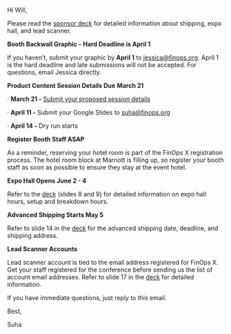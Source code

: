 Hi Will,

Please read the [sponsor deck](https://go.finops.org/hubfs/FinOps%20X/FinOps%20X%2025/2025%20FinOps%20X%20Sponsorship%20Overview.pdf) for detailed information about shipping, expo hall, and lead scanner. 

**Booth Backwall Graphic -** **Hard Deadline is April 1**

If you haven’t, submit your graphic by **April 1** to [jessica@finops.org](mailto:jessica@finops.org). April 1 is the hard deadline and late submissions will not be accepted. For questions, email Jessica directly.

**Product Content Session Details Due** **March 21**

· **March 21 -** [Submit your proposed session details](https://docs.google.com/forms/d/e/1FAIpQLSfuqnhC_agGCBWNsZQ_OYkv8F2Trr1mcrVbjjq1cEacDbQl5A/viewform)

· **April 11 -** Submit your Google Slides to [suha@finops.org](mailto:suha@finops.org)

· **April 14 -** Dry run starts

**Register Booth Staff ASAP**

As a reminder, reserving your hotel room is part of the FinOps X registration process. The hotel room block at Marriott is filling up, so register your booth staff as soon as possible to ensure they stay at the event hotel. 

**Expo Hall Opens June 2 - 4**

Refer to the [deck](https://go.finops.org/hubfs/FinOps%20X/FinOps%20X%2025/2025%20FinOps%20X%20Sponsorship%20Overview.pdf) (slides 8 and 9) for detailed information on expo hall hours, setup and breakdown hours.

**Advanced Shipping Starts May 5**

Refer to slide 14 in the [deck](https://go.finops.org/hubfs/FinOps%20X/FinOps%20X%2025/2025%20FinOps%20X%20Sponsorship%20Overview.pdf) for the advanced shipping date, deadline, and shipping address. 

**Lead Scanner Accounts**

Lead scanner account is tied to the email address registered for FinOps X. Get your staff registered for the conference before sending us the list of account email addresses. Refer to slide 17 in the [deck](https://go.finops.org/hubfs/FinOps%20X/FinOps%20X%2025/2025%20FinOps%20X%20Sponsorship%20Overview.pdf) for detailed information. 

If you have immediate questions, just reply to this email.

Best,

Suha